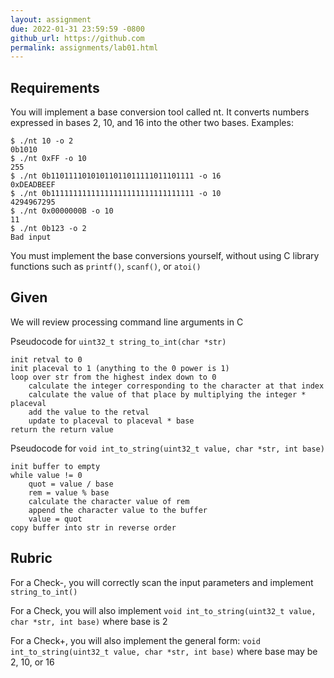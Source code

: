 ```yaml
---
layout: assignment
due: 2022-01-31 23:59:59 -0800
github_url: https://github.com
permalink: assignments/lab01.html
---
```


## Requirements
You will implement a base conversion tool called nt. It converts numbers expressed in bases 2, 10, and 16 into the other two bases. Examples:

```
$ ./nt 10 -o 2
0b1010
$ ./nt 0xFF -o 10
255
$ ./nt 0b11011110101011011011111011101111 -o 16
0xDEADBEEF
$ ./nt 0b11111111111111111111111111111111 -o 10
4294967295
$ ./nt 0x0000000B -o 10
11
$ ./nt 0b123 -o 2
Bad input
```
You must implement the base conversions yourself, without using C library functions such as `printf()`,  `scanf()`, or `atoi()`

## Given
We will review processing command line arguments in C

Pseudocode for `uint32_t string_to_int(char *str)`
```
init retval to 0
init placeval to 1 (anything to the 0 power is 1)
loop over str from the highest index down to 0
    calculate the integer corresponding to the character at that index
    calculate the value of that place by multiplying the integer * placeval	
    add the value to the retval	
    update to placeval to placeval * base
return the return value
```
Pseudocode for `void int_to_string(uint32_t value, char *str, int base)`
```
init buffer to empty
while value != 0
    quot = value / base
    rem = value % base
    calculate the character value of rem
    append the character value to the buffer
    value = quot
copy buffer into str in reverse order
```
## Rubric
For a Check-, you will correctly scan the input parameters and implement `string_to_int()`

For a Check, you will also implement `void int_to_string(uint32_t value, char *str, int base)` where base is 2

For a Check+, you will also implement the general form: `void int_to_string(uint32_t value, char *str, int base)` where base may be 2, 10, or 16